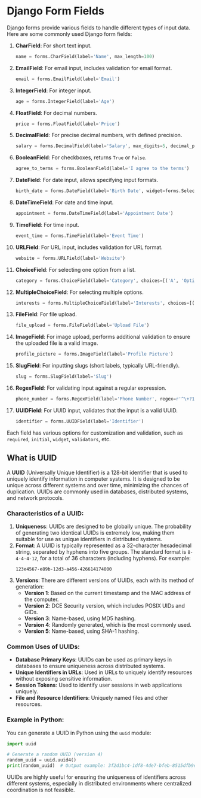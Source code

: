 # Django Form Fields

Django forms provide various fields to handle different types of input data. 
Here are some commonly used Django form fields:

1. **CharField**: For short text input.
   ```python
   name = forms.CharField(label='Name', max_length=100)
   ```

2. **EmailField**: For email input, includes validation for email format.
   ```python
   email = forms.EmailField(label='Email')
   ```

3. **IntegerField**: For integer input.
   ```python
   age = forms.IntegerField(label='Age')
   ```

4. **FloatField**: For decimal numbers.
   ```python
   price = forms.FloatField(label='Price')
   ```

5. **DecimalField**: For precise decimal numbers, with defined precision.
   ```python
   salary = forms.DecimalField(label='Salary', max_digits=5, decimal_places=2)
   ```

6. **BooleanField**: For checkboxes, returns `True` or `False`.
   ```python
   agree_to_terms = forms.BooleanField(label='I agree to the terms')
   ```

7. **DateField**: For date input, allows specifying input formats.
   ```python
   birth_date = forms.DateField(label='Birth Date', widget=forms.SelectDateWidget)
   ```

8. **DateTimeField**: For date and time input.
   ```python
   appointment = forms.DateTimeField(label='Appointment Date')
   ```

9. **TimeField**: For time input.
   ```python
   event_time = forms.TimeField(label='Event Time')
   ```

10. **URLField**: For URL input, includes validation for URL format.
    ```python
    website = forms.URLField(label='Website')
    ```

11. **ChoiceField**: For selecting one option from a list.
    ```python
    category = forms.ChoiceField(label='Category', choices=[('A', 'Option A'), ('B', 'Option B')])
    ```

12. **MultipleChoiceField**: For selecting multiple options.
    ```python
    interests = forms.MultipleChoiceField(label='Interests', choices=[('music', 'Music'), ('art', 'Art')])
    ```

13. **FileField**: For file upload.
    ```python
    file_upload = forms.FileField(label='Upload File')
    ```

14. **ImageField**: For image upload, performs additional validation to ensure the uploaded file is a valid image.
    ```python
    profile_picture = forms.ImageField(label='Profile Picture')
    ```

15. **SlugField**: For inputting slugs (short labels, typically URL-friendly).
    ```python
    slug = forms.SlugField(label='Slug')
    ```

16. **RegexField**: For validating input against a regular expression.
    ```python
    phone_number = forms.RegexField(label='Phone Number', regex=r'^\+?1?\d{9,15}$')
    ```

17. **UUIDField**: For UUID input, validates that the input is a valid UUID.
    ```python
    identifier = forms.UUIDField(label='Identifier')
    ```

Each field has various options for customization and validation, such as `required`, `initial`, `widget`, `validators`, etc.

## What is UUID

A **UUID** (Universally Unique Identifier) is a 128-bit identifier that is used to uniquely identify information in computer systems. It is designed to be unique across different systems and over time, minimizing the chances of duplication. UUIDs are commonly used in databases, distributed systems, and network protocols.

### Characteristics of a UUID:
1. **Uniqueness**: UUIDs are designed to be globally unique. The probability of generating two identical UUIDs is extremely low, making them suitable for use as unique identifiers in distributed systems.
2. **Format**: A UUID is typically represented as a 32-character hexadecimal string, separated by hyphens into five groups. The standard format is `8-4-4-4-12`, for a total of 36 characters (including hyphens). For example:
   ```
   123e4567-e89b-12d3-a456-426614174000
   ```
3. **Versions**: There are different versions of UUIDs, each with its method of generation:
   - **Version 1**: Based on the current timestamp and the MAC address of the computer.
   - **Version 2**: DCE Security version, which includes POSIX UIDs and GIDs.
   - **Version 3**: Name-based, using MD5 hashing.
   - **Version 4**: Randomly generated, which is the most commonly used.
   - **Version 5**: Name-based, using SHA-1 hashing.

### Common Uses of UUIDs:
- **Database Primary Keys**: UUIDs can be used as primary keys in databases to ensure uniqueness across distributed systems.
- **Unique Identifiers in URLs**: Used in URLs to uniquely identify resources without exposing sensitive information.
- **Session Tokens**: Used to identify user sessions in web applications uniquely.
- **File and Resource Identifiers**: Uniquely named files and other resources.

### Example in Python:
You can generate a UUID in Python using the `uuid` module:
```python
import uuid

# Generate a random UUID (version 4)
random_uuid = uuid.uuid4()
print(random_uuid)  # Output example: 3f2d1bc4-1df8-4de7-bfeb-8515dfb9e555
```

UUIDs are highly useful for ensuring the uniqueness of identifiers across different systems, 
especially in distributed environments where centralized coordination is not feasible.
